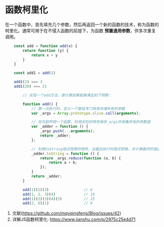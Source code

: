 # 函数柯里化

在一个函数中，首先填充几个参数，然后再返回一个新的函数的技术，称为函数的柯里化。通常可用于在不侵入函数的前提下，为函数 **预置通用参数**，供多次重复调用。


```js
    const add = function add(x) {
        return function (y) {
            return x + y
        }
    }

    const add1 = add(1)

    add1(2) === 3
    add1(20) === 21

```

```js
		// 实现一个add方法，使计算结果能够满足如下预期：

		function add() {
			// 第一次执行时，定义一个数组专门用来存储所有的参数
			var _args = Array.prototype.slice.call(arguments);

			// 在内部声明一个函数，利用闭包的特性保存_args并收集所有的参数值
			var _adder = function () {
				_args.push(...arguments);
				return _adder;
			};

			// 利用toString隐式转换的特性，当最后执行时隐式转换，并计算最终的值返回
			_adder.toString = function () {
				return _args.reduce(function (a, b) {
					return a + b;
				});
			}
			return _adder;
		}

		add(1)(2)(3)                // 6
		add(1, 2, 3)(4)             // 10
		add(1)(2)(3)(4)(5)          // 15
		add(2, 6)(1)                // 9
```
1. 文献(https://github.com/mqyqingfeng/Blog/issues/42)
2. 详解JS函数柯里化: https://www.jianshu.com/p/2975c25e4d71